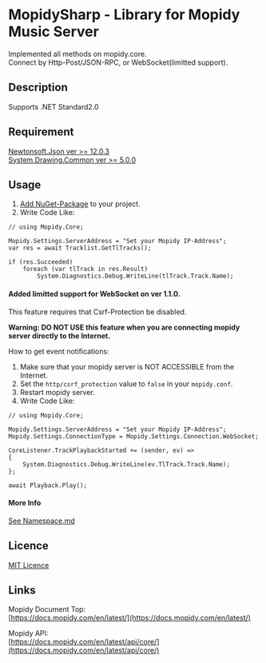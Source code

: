 MopidySharp - Library for Mopidy Music Server
====

Implemented all methods on mopidy.core.  
Connect by Http-Post/JSON-RPC, or WebSocket(limitted support).

## Description

Supports .NET Standard2.0

## Requirement

[Newtonsoft.Json ver >= 12.0.3](https://www.nuget.org/packages/Newtonsoft.Json/)  
[System.Drawing.Common ver >= 5.0.0](https://www.nuget.org/packages/System.Drawing.Common/)  

## Usage

1. [Add NuGet-Package](https://www.nuget.org/packages/MopidySharp/) to your project.  
1. Write Code Like:

```
// using Mopidy.Core;

Mopidy.Settings.ServerAddress = "Set your Mopidy IP-Address";
var res = await Tracklist.GetTlTracks();

if (res.Succeeded)
    foreach (var tlTrack in res.Result)
        System.Diagnostics.Debug.WriteLine(tlTrack.Track.Name);
```


#### Added limitted support for WebSocket on ver 1.1.0.  

This feature requires that Csrf-Protection be disabled.  

**Warning: DO NOT USE this feature when you are connecting mopidy server directly to the Internet.**  

How to get event notifications:  

1. Make sure that your mopidy server is NOT ACCESSIBLE from the Internet.
1. Set the ``http/csrf_protection`` value to ``false`` in your ``mopidy.conf``. 
1. Restart mopidy server.
1. Write Code Like:


```
// using Mopidy.Core;

Mopidy.Settings.ServerAddress = "Set your Mopidy IP-Address";
Mopidy.Settings.ConnectionType = Mopidy.Settings.Connection.WebSocket;

CoreListener.TrackPlaybackStarted += (sender, ev) =>
{
    System.Diagnostics.Debug.WriteLine(ev.TlTrack.Track.Name);
};

await Playback.Play();
```


#### More Info

[See Namespace.md](https://github.com/ume05rw/MopidySharp/blob/master/Namespace.md)


## Licence

[MIT Licence](https://github.com/ume05rw/MopidySharp/blob/master/LICENSE)

## Links

Mopidy Document Top:  
[https://docs.mopidy.com/en/latest/](https://docs.mopidy.com/en/latest/)  
  
Mopidy API:  
[https://docs.mopidy.com/en/latest/api/core/](https://docs.mopidy.com/en/latest/api/core/)  
